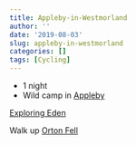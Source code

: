 ```yaml
---
title: Appleby-in-Westmorland
author: ''
date: '2019-08-03'
slug: appleby-in-westmorland
categories: []
tags: [Cycling]
---
```


* 1 night
* Wild camp in [Appleby](https://goo.gl/maps/9kcoxPtVeA6AU5cx7)

[Exploring Eden](https://www.strava.com/activities/2589785215)

Walk up [Orton Fell](https://www.strava.com/activities/2589522829)